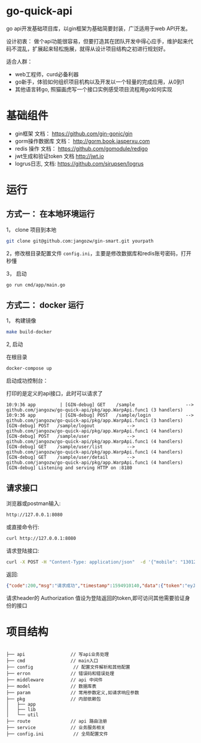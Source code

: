 # go-quick-api

go api开发基础项目库，以gin框架为基础简要封装，广泛适用于web API开发。


设计初衷：
做个api功能很容易，但要打造其在团队开发中得心应手，维护起来代码不混乱，扩展起来轻松施展，就得从设计项目结构之初进行规划好。



适合人群：
* web工程师，curd必备利器
* go新手，体验如何组织项目机构以及开发以一个轻量的完成应用，从0到1
* 其他语言转go, 照猫画虎写一个接口实例感受项目流程用go如何实现



# 基础组件
* gin框架 文档： https://github.com/gin-gonic/gin
* gorm操作数据库 文档： http://gorm.book.jasperxu.com 
* redis 操作 文档： https://github.com/gomodule/redigo
* jwt生成和验证token 文档 http://jwt.io
* logrus日志, 文档: https://github.com/sirupsen/logrus


# 运行

## 方式一： 在本地环境运行
1， clone 项目到本地
```bash
git clone git@github.com:jangozw/gin-smart.git yourpath
```

2，修改根目录配置文件 ```config.ini```，主要是修改数据库和redis账号密码，打开秒懂

3， 启动

```bash
go run cmd/app/main.go
```

## 方式二： docker 运行

1， 构建镜像

```bash
make build-docker
```

2, 启动


在根目录
```bash
docker-compose up
```

启动成功控制台：




打印的是定义的api接口，此时可以请求了
```text
10:9:36 app         | [GIN-debug] GET    /sample                   --> github.com/jangozw/go-quick-api/pkg/app.WarpApi.func1 (3 handlers)
10:9:36 app         | [GIN-debug] POST   /sample/login             --> github.com/jangozw/go-quick-api/pkg/app.WarpApi.func1 (3 handlers)
[GIN-debug] POST   /sample/logout            --> github.com/jangozw/go-quick-api/pkg/app.WarpApi.func1 (4 handlers)
[GIN-debug] POST   /sample/user              --> github.com/jangozw/go-quick-api/pkg/app.WarpApi.func1 (4 handlers)
[GIN-debug] GET    /sample/user/list         --> github.com/jangozw/go-quick-api/pkg/app.WarpApi.func1 (4 handlers)
[GIN-debug] GET    /sample/user/detail       --> github.com/jangozw/go-quick-api/pkg/app.WarpApi.func1 (4 handlers)
[GIN-debug] Listening and serving HTTP on :8180
```

## 请求接口

浏览器或postman输入:
```bash
http://127.0.0.1:8080
```
或直接命令行:

```bash
curl http://127.0.0.1:8080
```

请求登陆接口:

```bash
curl -X POST -H "Content-Type: application/json"  -d '{"mobile": "13012345678", "pwd": "123456"}' http://127.0.0.1:8080/sample/login

```
返回:

```json
{"code":200,"msg":"请求成功","timestamp":1594910140,"data":{"token":"eyJhbGciOiJIUzI1NiIsInR5cCI6IkpXVCJ9.eyJ1c2VyIjp7InVpZCI6MX0sImV4cCI6MTU5NTUxMDE0MCwiaXNzIjoiaXNzdWVyIn0.zpa5Bfmi31aSCSXBef7ixbt0aQ_Z5zkRsahkF6XttTE"}}
```

请求header的 Authorization 值设为登陆返回的token,即可访问其他需要验证身份的接口




# 项目结构
```text

├── api                 // 写api业务处理
├── cmd                 // main入口
├── config               // 配置文件解析和其他配置
├── erron               // 错误码和错误处理
├── middleware          // api 中间件
├── model               // 数据库表
├── param               // 常用参数定义,如请求响应参数
├── pkg                 // 内部依赖包
│   ├── app 
│   ├── lib 
│   └── util
├── route               // api 路由注册
├── service             // 业务服务相关
├── config.ini           // 全局配置文件

```


